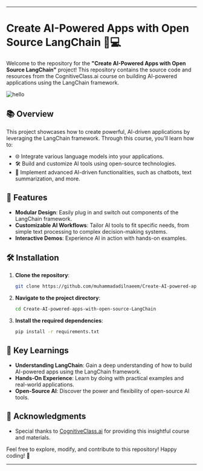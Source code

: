 

---

# **Create AI-Powered Apps with Open Source LangChain 🧠💻**

Welcome to the repository for the **"Create AI-Powered Apps with Open Source LangChain"** project! This repository contains the source code and resources from the CognitiveClass.ai course on building AI-powered applications using the LangChain framework.

![hello](https://github.com/user-attachments/assets/576805d4-8cf1-40d6-abe1-b5a417f60544)

## **📚 Overview**

This project showcases how to create powerful, AI-driven applications by leveraging the LangChain framework. Through this course, you'll learn how to:

- 🌐 Integrate various language models into your applications.
- 🛠️ Build and customize AI tools using open-source technologies.
- 🤖 Implement advanced AI-driven functionalities, such as chatbots, text summarization, and more.

## **🚀 Features**

- **Modular Design**: Easily plug in and switch out components of the LangChain framework.
- **Customizable AI Workflows**: Tailor AI tools to fit specific needs, from simple text processing to complex decision-making systems.
- **Interactive Demos**: Experience AI in action with hands-on examples.


## 🛠️ Installation

1. **Clone the repository**:
   ```bash
   git clone https://github.com/muhammadadilnaeem/Create-AI-powered-apps-with-open-source-LangChain.git
   ```

2. **Navigate to the project directory**:
   ```bash
   cd Create-AI-powered-apps-with-open-source-LangChain
   ```

3. **Install the required dependencies**:
   ```bash
   pip install -r requirements.txt
   ```

## 🌟 Key Learnings

- **Understanding LangChain**: Gain a deep understanding of how to build AI-powered apps using the LangChain framework.
- **Hands-On Experience**: Learn by doing with practical examples and real-world applications.
- **Open-Source AI**: Discover the power and flexibility of open-source AI tools.


## 🙌 Acknowledgments

- Special thanks to [CognitiveClass.ai](https://cognitiveclass.ai/) for providing this insightful course and materials.

Feel free to explore, modify, and contribute to this repository! Happy coding! 🎉

---
